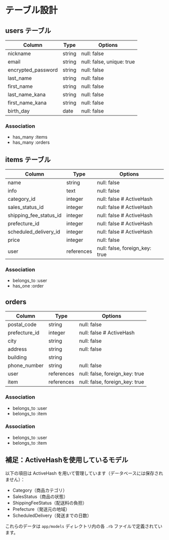 # テーブル設計

## users テーブル

| Column             | Type    | Options                   |
| ------------------ | ------- | ------------------------- |
| nickname           | string  | null: false               |
| email              | string  | null: false, unique: true |
| encrypted_password | string  | null: false               |
| last_name          | string  | null: false               |
| first_name         | string  | null: false               |
| last_name_kana     | string  | null: false               |
| first_name_kana    | string  | null: false               |
| birth_day          | date    | null: false               |

### Association

- has_many :items
- has_many :orders

## items テーブル

| Column                 | Type       | Options                        |
| ---------------------- | ---------- | ------------------------------ |
| name                   | string     | null: false                    |
| info                   | text       | null: false                    |
| category_id            | integer    | null: false # ActiveHash       |
| sales_status_id        | integer    | null: false # ActiveHash       |
| shipping_fee_status_id | integer    | null: false # ActiveHash       |
| prefecture_id          | integer    | null: false # ActiveHash       |
| scheduled_delivery_id  | integer    | null: false # ActiveHash       |
| price                  | integer    | null: false                    |
| user                   | references | null: false, foreign_key: true |

### Association

- belongs_to :user
- has_one :order

## orders

| Column        | Type       | Options                        |
| ------------- | ---------- | ------------------------------ |
| postal_code   | string     | null: false                    |
| prefecture_id | integer    | null: false # ActiveHash       |
| city          | string     | null: false                    |
| address       | string     | null: false                    |
| building      | string     |                                |
| phone_number  | string     | null: false                    |
| user          | references | null: false, foreign_key: true |
| item          | references | null: false, foreign_key: true |

### Association

- belongs_to :user
- belongs_to :item

### Association

- belongs_to :user
- belongs_to :item

## 補足：ActiveHashを使用しているモデル

以下の項目は ActiveHash を用いて管理しています（データベースには保存されません）：

- Category（商品カテゴリ）
- SalesStatus（商品の状態）
- ShippingFeeStatus（配送料の負担）
- Prefecture（発送元の地域）
- ScheduledDelivery（発送までの日数）

これらのデータは `app/models` ディレクトリ内の各 `.rb` ファイルで定義されています。